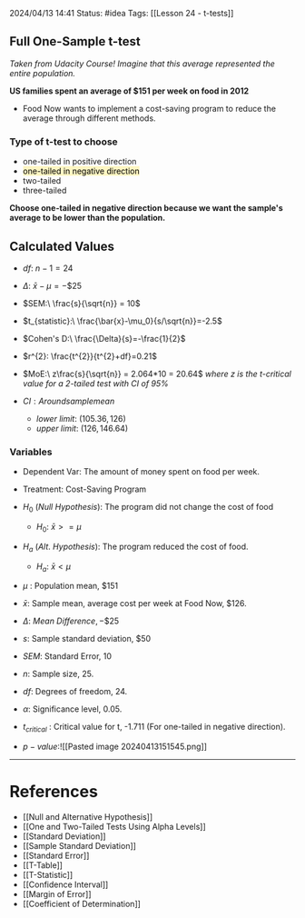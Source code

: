2024/04/13 14:41
Status: #idea
Tags: [[Lesson 24 - t-tests]]

## Full One-Sample t-test 

*Taken from Udacity Course! Imagine that this average represented the entire population.*

**US families spent an average of $151 per week on food in 2012**

- Food Now wants to implement a cost-saving program to reduce the average through different methods.

### Type of t-test to choose

- one-tailed in positive direction
- <mark style="background: #FFF3A3A6;">one-tailed in negative direction</mark>
- two-tailed
- three-tailed

**Choose one-tailed in negative direction because we want the sample's average to be lower than the population.**

## Calculated Values

- $df:\ n-1 = 24$
- $\Delta:\ \bar{x}-\mu=-\$25$
- $SEM:\ \frac{s}{\sqrt{n}} = 10$
- $t_{statistic}:\ \frac{\bar{x}-\mu_0}{s/\sqrt{n}}=-2.5$
- $Cohen's D:\ \frac{\Delta}{s}=-\frac{1}{2}$
- $r^{2}: \frac{t^{2}}{t^{2}+df}=0.21$

- $MoE:\ z\frac{s}{\sqrt{n}} = 2.064*10 = 20.64$
*where z is the t-critical value for a 2-tailed test with CI of 95%*

- $CI: Around sample mean$
	- $lower\ limit:\ (105.36, 126)$
	- $upper\ limit:\ (126, 146.64)$
### Variables 

- Dependent Var: The amount of money spent on food per week.

- Treatment: Cost-Saving Program

- $H_{0}\ (Null\ Hypothesis)$: The program did not change the cost of food
	- $H_0:$ $\bar{x} >= \mu$

- $H_{a}\ (Alt.\ Hypothesis)$: The program reduced the cost of food.
	- $H_a:$ $\bar{x} < \mu$

- $\mu$ : Population mean, \$151
- $\bar{x}$: Sample mean, average cost per week at Food Now, $126.
- $\Delta:\ Mean\ Difference, -\$25$
- $s:$ Sample standard deviation, $50
- $SEM$: Standard Error, 10
- $n$: Sample size, 25.
- $df$: Degrees of freedom, 24.
- $\alpha$: Significance level, 0.05.
- $t_{critical}\ :$ Critical value for t, -1.711 (For one-tailed in negative direction).

- $p-value:$![[Pasted image 20240413151545.png]]


---
# References

- [[Null and Alternative Hypothesis]]
- [[One and Two-Tailed Tests Using Alpha Levels]]
- [[Standard Deviation]]
- [[Sample Standard Deviation]]
- [[Standard Error]]
- [[T-Table]]
- [[T-Statistic]]
- [[Confidence Interval]]
- [[Margin of Error]]
- [[Coefficient of Determination]]